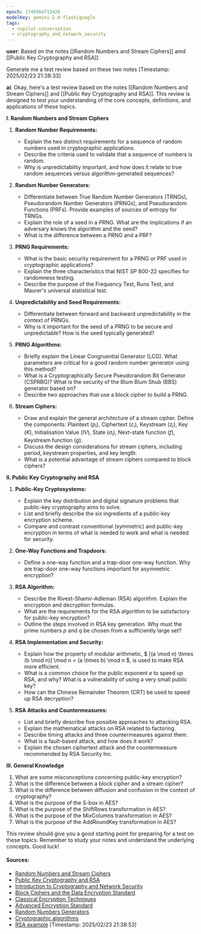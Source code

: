 ```yaml
---
epoch: 1740364713426
modelKey: gemini-2.0-flash|google
tags:
  - copilot-conversation
  - cryptography_and_network_security
---
```


**user**: Based on the notes [[Random Numbers and Stream Ciphers]] amd [[Public Key Cryptography and RSA]]

Generate me a test review based on these two notes
[Timestamp: 2025/02/23 21:38:33]

**ai**: Okay, here's a test review based on the notes [[Random Numbers and Stream Ciphers]] and [[Public Key Cryptography and RSA]]. This review is designed to test your understanding of the core concepts, definitions, and applications of these topics.

**I. Random Numbers and Stream Ciphers**

1.  **Random Number Requirements:**
    *   Explain the two distinct requirements for a sequence of random numbers used in cryptographic applications.
    *   Describe the criteria used to validate that a sequence of numbers is random.
    *   Why is unpredictability important, and how does it relate to true random sequences versus algorithm-generated sequences?

2.  **Random Number Generators:**
    *   Differentiate between True Random Number Generators (TRNGs), Pseudorandom Number Generators (PRNGs), and Pseudorandom Functions (PRFs). Provide examples of sources of entropy for TRNGs.
    *   Explain the role of a seed in a PRNG. What are the implications if an adversary knows the algorithm and the seed?
    *   What is the difference between a PRNG and a PRF?

3.  **PRNG Requirements:**
    *   What is the basic security requirement for a PRNG or PRF used in cryptographic applications?
    *   Explain the three characteristics that NIST SP 800-22 specifies for randomness testing.
    *   Describe the purpose of the Frequency Test, Runs Test, and Maurer's universal statistical test.

4.  **Unpredictability and Seed Requirements:**
    *   Differentiate between forward and backward unpredictability in the context of PRNGs.
    *   Why is it important for the seed of a PRNG to be secure and unpredictable? How is the seed typically generated?

5.  **PRNG Algorithms:**
    *   Briefly explain the Linear Congruential Generator (LCG). What parameters are critical for a good random number generator using this method?
    *   What is a Cryptographically Secure Pseudorandom Bit Generator (CSPRBG)? What is the security of the Blum Blum Shub (BBS) generator based on?
    *   Describe two approaches that use a block cipher to build a PRNG.

6.  **Stream Ciphers:**
    *   Draw and explain the general architecture of a stream cipher. Define the components: Plaintext ($p_i$), Ciphertext ($c_i$), Keystream ($z_i$), Key ($K$), Initialisation Value ($IV$), State ($\sigma_i$), Next-state function ($f$), Keystream function ($g$).
    *   Discuss the design considerations for stream ciphers, including period, keystream properties, and key length.
    *   What is a potential advantage of stream ciphers compared to block ciphers?

**II. Public Key Cryptography and RSA**

1.  **Public-Key Cryptosystems:**
    *   Explain the key distribution and digital signature problems that public-key cryptography aims to solve.
    *   List and briefly describe the six ingredients of a public-key encryption scheme.
    *   Compare and contrast conventional (symmetric) and public-key encryption in terms of what is needed to work and what is needed for security.

2.  **One-Way Functions and Trapdoors:**
    *   Define a one-way function and a trap-door one-way function. Why are trap-door one-way functions important for asymmetric encryption?

3.  **RSA Algorithm:**
    *   Describe the Rivest-Shamir-Adleman (RSA) algorithm. Explain the encryption and decryption formulas.
    *   What are the requirements for the RSA algorithm to be satisfactory for public-key encryption?
    *   Outline the steps involved in RSA key generation. Why must the prime numbers $p$ and $q$ be chosen from a sufficiently large set?

4.  **RSA Implementation and Security:**
    *   Explain how the property of modular arithmetic, $ [(a \mod n) \times (b \mod n)] \mod n = (a \times b) \mod n $, is used to make RSA more efficient.
    *   What is a common choice for the public exponent $e$ to speed up RSA, and why? What is a vulnerability of using a very small public key?
    *   How can the Chinese Remainder Theorem (CRT) be used to speed up RSA decryption?

5.  **RSA Attacks and Countermeasures:**
    *   List and briefly describe five possible approaches to attacking RSA.
    *   Explain the mathematical attacks on RSA related to factoring.
    *   Describe timing attacks and three countermeasures against them.
    *   What is a fault-based attack, and how does it work?
    *   Explain the chosen ciphertext attack and the countermeasure recommended by RSA Security Inc.

**III. General Knowledge**

1.  What are some misconceptions concerning public-key encryption?
2.  What is the difference between a block cipher and a stream cipher?
3.  What is the difference between diffusion and confusion in the context of cryptography?
4.  What is the purpose of the S-box in AES?
5.  What is the purpose of the ShiftRows transformation in AES?
6.  What is the purpose of the MixColumns transformation in AES?
7.  What is the purpose of the AddRoundKey transformation in AES?

This review should give you a good starting point for preparing for a test on these topics. Remember to study your notes and understand the underlying concepts. Good luck!


#### Sources:
- [Random Numbers and Stream Ciphers](obsidian://open?vault=compsci_notes&file=Random%20Numbers%20and%20Stream%20Ciphers)
- [Public Key Cryptography and RSA](obsidian://open?vault=compsci_notes&file=Public%20Key%20Cryptography%20and%20RSA)
- [Introduction to Cryptography and Network Security](obsidian://open?vault=compsci_notes&file=Introduction%20to%20Cryptography%20and%20Network%20Security)
- [Block Ciphers and the Data Encryption Standard](obsidian://open?vault=compsci_notes&file=Block%20Ciphers%20and%20the%20Data%20Encryption%20Standard)
- [Classical Encryption Techniques](obsidian://open?vault=compsci_notes&file=Classical%20Encryption%20Techniques)
- [Advanced Encryption Standard](obsidian://open?vault=compsci_notes&file=Advanced%20Encryption%20Standard)
- [Random Numbers Generators](obsidian://open?vault=compsci_notes&file=Random%20Numbers%20Generators)
- [Cryptographic algorithms](obsidian://open?vault=compsci_notes&file=Cryptographic%20algorithms)
- [RSA example](obsidian://open?vault=compsci_notes&file=RSA%20example)
[Timestamp: 2025/02/23 21:38:53]